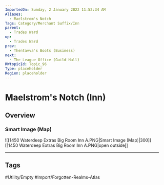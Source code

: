 ```yaml
---
ImportedOn: Sunday, 2 January 2022 11:52:34 AM
Aliases:
  - Maelstrom's Notch
Tags: Category/Merchant Suffix/Inn
parent:
  - Trades Ward
up:
  - Trades Ward
prev:
  - Thentavva's Boots (Business)
next:
  - The League Office (Guild Hall)
RWtopicId: Topic_96
Type: placeholder
Region: placeholder
---
```

# Maelstrom's Notch (Inn)
## Overview
### Smart Image (Map)
![[1450 Waterdeep Extras Big Room Inn A.PNG|Smart Image (Map)|300]]
[[1450 Waterdeep Extras Big Room Inn A.PNG|open outside]]


---
## Tags
#Utility/Empty #Import/Forgotten-Realms-Atlas

